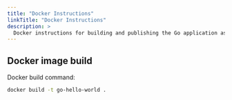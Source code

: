 ```yaml
---
title: "Docker Instructions"
linkTitle: "Docker Instructions"
description: >
  Docker instructions for building and publishing the Go application as container image.
---
```



## Docker image build

Docker build command:

```bash
docker build -t go-hello-world .
```

